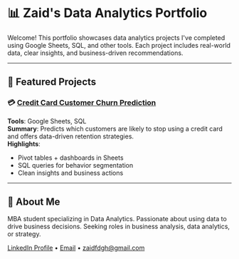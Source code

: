 # 📊 Zaid's Data Analytics Portfolio

Welcome! This portfolio showcases data analytics projects I've completed using Google Sheets, SQL, and other tools. Each project includes real-world data, clear insights, and business-driven recommendations.

---

## 🔗 Featured Projects

### 💳 [Credit Card Customer Churn Prediction](https://github.com/zaidfdgh/credit-card-churn-prediction)
**Tools**: Google Sheets, SQL  
**Summary**: Predicts which customers are likely to stop using a credit card and offers data-driven retention strategies.  
**Highlights**:
- Pivot tables + dashboards in Sheets
- SQL queries for behavior segmentation
- Clean insights and business actions

---

## 👤 About Me
MBA student specializing in Data Analytics. Passionate about using data to drive business decisions. Seeking roles in business analysis, data analytics, or strategy.

[LinkedIn Profile](https://www.linkedin.com/in/zaid-alfaddagh) • [Email](to:zaidfdgh@gmail.com) • zaidfdgh@gmail.com

